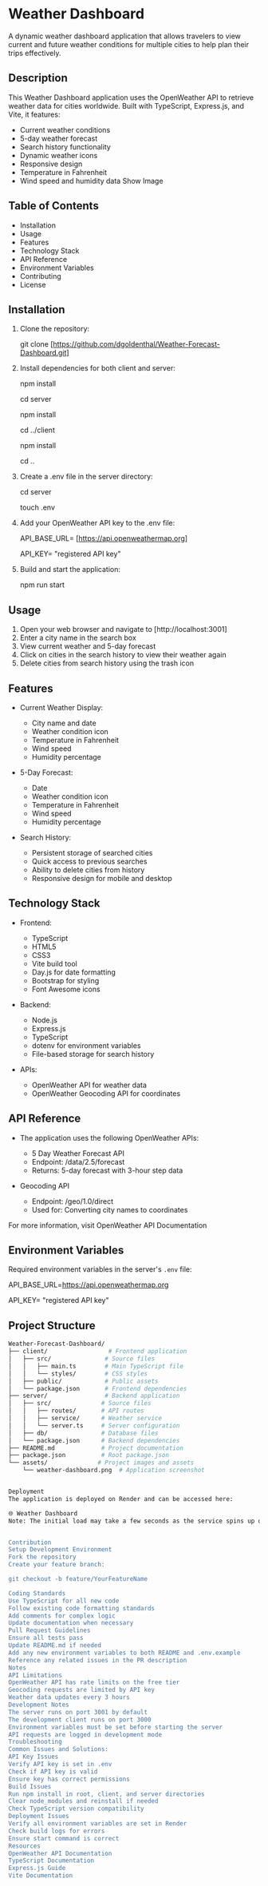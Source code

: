 # Weather Dashboard

A dynamic weather dashboard application that allows travelers to view current and future weather conditions for multiple cities to help plan their trips effectively.

## Description

This Weather Dashboard application uses the OpenWeather API to retrieve weather data for cities worldwide. Built with TypeScript, Express.js, and Vite, it features:

- Current weather conditions
- 5-day weather forecast
- Search history functionality
- Dynamic weather icons
- Responsive design
- Temperature in Fahrenheit
- Wind speed and humidity data
Show Image

## Table of Contents

- Installation
- Usage
- Features
- Technology Stack
- API Reference
- Environment Variables
- Contributing
- License

## Installation

1. Clone the repository:

      git clone [https://github.com/dgoldenthal/Weather-Forecast-Dashboard.git]

2. Install dependencies for both client and server:

      npm install

      cd server

      npm install

      cd ../client

      npm install

      cd ..

3. Create a .env file in the server directory:
  
      cd server

      touch .env

4. Add your OpenWeather API key to the .env file:

      API_BASE_URL= [https://api.openweathermap.org]

      API_KEY=  "registered API key"

5. Build and start the application:

      npm run start

## Usage

1. Open your web browser and navigate to [http://localhost:3001]
2. Enter a city name in the search box
3. View current weather and 5-day forecast
4. Click on cities in the search history to view their weather again
5. Delete cities from search history using the trash icon

## Features

- Current Weather Display:
   - City name and date
   - Weather condition icon
   - Temperature in Fahrenheit
   - Wind speed
   - Humidity percentage

- 5-Day Forecast:
   - Date
   - Weather condition icon
   - Temperature in Fahrenheit
   - Wind speed
   - Humidity percentage

- Search History:
   - Persistent storage of searched cities
   - Quick access to previous searches
   - Ability to delete cities from history
   - Responsive design for mobile and desktop

## Technology Stack

- Frontend:
   - TypeScript
   - HTML5
   - CSS3
   - Vite build tool
   - Day.js for date formatting
   - Bootstrap for styling
   - Font Awesome icons

- Backend:
   - Node.js
   - Express.js
   - TypeScript
   - dotenv for environment variables
   - File-based storage for search history

- APIs:
   - OpenWeather API for weather data
   - OpenWeather Geocoding API for coordinates

## API Reference

- The application uses the following OpenWeather APIs:
   - 5 Day Weather Forecast API
   - Endpoint: /data/2.5/forecast
   - Returns: 5-day forecast with 3-hour step data

- Geocoding API
   - Endpoint: /geo/1.0/direct
   - Used for: Converting city names to coordinates

For more information, visit OpenWeather API Documentation

## Environment Variables

Required environment variables in the server's `.env` file:

API_BASE_URL=https://api.openweathermap.org

API_KEY=  "registered API key"



## Project Structure

```bash
Weather-Forecast-Dashboard/
├── client/                 # Frontend application
│   ├── src/               # Source files
│   │   ├── main.ts        # Main TypeScript file
│   │   └── styles/        # CSS styles
│   ├── public/            # Public assets
│   └── package.json       # Frontend dependencies
├── server/                # Backend application
│   ├── src/              # Source files
│   │   ├── routes/       # API routes
│   │   ├── service/      # Weather service
│   │   └── server.ts     # Server configuration
│   ├── db/               # Database files
│   └── package.json      # Backend dependencies
├── README.md             # Project documentation
├── package.json          # Root package.json
└── assets/              # Project images and assets
    └── weather-dashboard.png  # Application screenshot


Deployment
The application is deployed on Render and can be accessed here:

🌐 Weather Dashboard
Note: The initial load may take a few seconds as the service spins up on Render's free tier.


Contribution
Setup Development Environment
Fork the repository
Create your feature branch:

git checkout -b feature/YourFeatureName

Coding Standards
Use TypeScript for all new code
Follow existing code formatting standards
Add comments for complex logic
Update documentation when necessary
Pull Request Guidelines
Ensure all tests pass
Update README.md if needed
Add any new environment variables to both README and .env.example
Reference any related issues in the PR description
Notes
API Limitations
OpenWeather API has rate limits on the free tier
Geocoding requests are limited by API key
Weather data updates every 3 hours
Development Notes
The server runs on port 3001 by default
The development client runs on port 3000
Environment variables must be set before starting the server
API requests are logged in development mode
Troubleshooting
Common Issues and Solutions:
API Key Issues
Verify API key is set in .env
Check if API key is valid
Ensure key has correct permissions
Build Issues
Run npm install in root, client, and server directories
Clear node_modules and reinstall if needed
Check TypeScript version compatibility
Deployment Issues
Verify all environment variables are set in Render
Check build logs for errors
Ensure start command is correct
Resources
OpenWeather API Documentation
TypeScript Documentation
Express.js Guide
Vite Documentation


